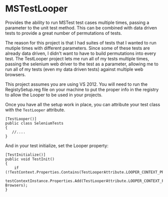 MSTestLooper
============

Provides the ability to run MSTest test cases multiple times, passing a parameter to the unit test method.  This can be combined with data driven tests to provide a great number of permutations of tests.

The reason for this project is that I had suites of tests that I wanted to run mutiple times with different parameters.  Since some of these tests are already data driven, I didn't want to have to build permutations into every test.  The TestLooper project lets me run all of my tests multiple times, passing the selenium web driver to the test as a parameter, allowing me to run all of my tests (even my data driven tests) against multiple web browsers.

This project assumes you are using VS 2012.  You will need to run the RegistySetup.reg file on your machine to put the proper info in the registry to allow the Looper to be used in your projects.

Once you have all the setup work in place, you can attribute your test class with the `TestLooper` attribute.

    [TestLooper()]
    public class SeleniumTests
    {
	   //....
	}

And in your test initialize, set the Looper property:

	[TestInitialize()]
	public void TestInit()
	{
		if (!TestContext.Properties.Contains(TestLooperAttribute.LOOPER_CONTEXT_PROPERTY))
			testContextInstance.Properties.Add(TestLooperAttribute.LOOPER_CONTEXT_PROPERTY, Browsers);
	}
	

	
	
	